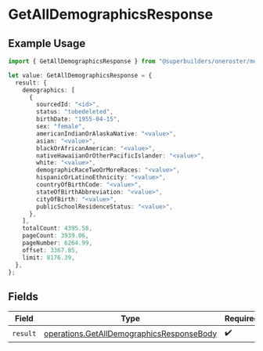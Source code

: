 # GetAllDemographicsResponse

## Example Usage

```typescript
import { GetAllDemographicsResponse } from "@superbuilders/oneroster/models/operations";

let value: GetAllDemographicsResponse = {
  result: {
    demographics: [
      {
        sourcedId: "<id>",
        status: "tobedeleted",
        birthDate: "1955-04-15",
        sex: "female",
        americanIndianOrAlaskaNative: "<value>",
        asian: "<value>",
        blackOrAfricanAmerican: "<value>",
        nativeHawaiianOrOtherPacificIslander: "<value>",
        white: "<value>",
        demographicRaceTwoOrMoreRaces: "<value>",
        hispanicOrLatinoEthnicity: "<value>",
        countryOfBirthCode: "<value>",
        stateOfBirthAbbreviation: "<value>",
        cityOfBirth: "<value>",
        publicSchoolResidenceStatus: "<value>",
      },
    ],
    totalCount: 4395.58,
    pageCount: 3939.06,
    pageNumber: 6264.99,
    offset: 3367.85,
    limit: 8176.39,
  },
};
```

## Fields

| Field                                                                                                  | Type                                                                                                   | Required                                                                                               | Description                                                                                            |
| ------------------------------------------------------------------------------------------------------ | ------------------------------------------------------------------------------------------------------ | ------------------------------------------------------------------------------------------------------ | ------------------------------------------------------------------------------------------------------ |
| `result`                                                                                               | [operations.GetAllDemographicsResponseBody](../../models/operations/getalldemographicsresponsebody.md) | :heavy_check_mark:                                                                                     | N/A                                                                                                    |